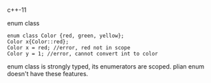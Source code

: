 
c++-11

enum class

```
enum class Color {red, green, yellow};
Color x{Color::red};
Color x = red; //error, red not in scope
Color y = 1; //error, cannot convert int to color

```
enum class is strongly typed, its enumerators are scoped. plian enum doesn't have these features.
